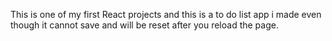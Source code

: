 This is one of my first React projects and this is a to do list app i made even though it cannot save and will be reset after you reload the page.
